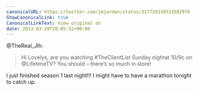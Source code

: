 ```yaml
---
canonicalURL: https://twitter.com/jmjordan/status/317729338533502976
ShowCanonicalLink: true
CanonicalLinkText: View original on
date: 2013-03-29T20:05:52+00:00
---
```

@TheReal_Jlh:

> Hi Lovelys, are you watching #TheClientList Sunday nightat 10/9c on @LifetimeTV? You should – there’s so much in store!

I just finished season 1 last night!!! I might have to have a marathon tonight to catch up.